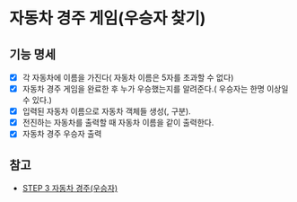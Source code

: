 # 자동차 경주 게임(우승자 찾기)
## 기능 명세
- [x] 각 자동차에 이름을 가진다( 자동차 이름은 5자를 초과할 수 없다)
- [x] 자동차 경주 게임을 완료한 후 누가 우승했는지를 알려준다.( 우승자는 한명 이상일 수 있다.)
- [x] 입력된 자동차 이름으로 자동차 객체들 생성(, 구분).
- [x] 전진하는 자동차를 출력할 때 자동차 이름을 같이 출력한다.
- [x] 자동차 경주 우승자 출력

## 참고
* [STEP 3 자동차 경주(우승자) ](https://edu.nextstep.camp/s/wLaV8qhA/ls/a2HkgZym)